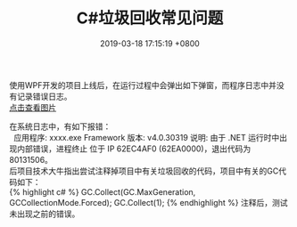 ﻿---
layout: post
title:  "C#垃圾回收常见问题"
date:   2019-03-18 17:15:19 +0800
categories: jekyll update
---
使用WPF开发的项目上线后，在运行过程中会弹出如下弹窗，而程序日志中并没有记录错误日志。<br>
<a href="https://github.com/liusimawen/liusimawen.github.io/blob/master/images/appcrash.png" target="_Blank">点击查看图片</a><br>

在系统日志中，有如下报错：<br>
&nbsp;&nbsp;应用程序: xxxx.exe Framework 版本: v4.0.30319 说明: 由于 .NET 运行时中出现内部错误，进程终止 位于 IP 62EC4AF0 (62EA0000)，退出代码为 80131506。<br>
后项目技术大牛指出尝试注释掉项目中有关垃圾回收的代码，项目中有关的GC代码如下：<br>
{% highlight c# %}
GC.Collect(GC.MaxGeneration, GCCollectionMode.Forced);
GC.Collect(1);
{% endhighlight %}
注释后，测试未出现之前的错误。
